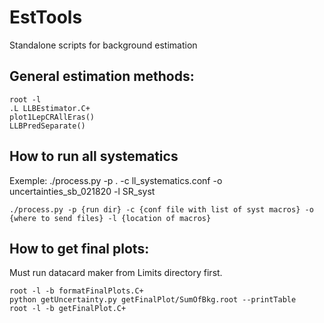 # EstTools
Standalone scripts for background estimation

## General estimation methods:
```
root -l
.L LLBEstimator.C+
plot1LepCRAllEras()
LLBPredSeparate()
```

## How to run all systematics
Exemple: ./process.py -p . -c ll_systematics.conf -o uncertainties_sb_021820 -l SR_syst
```
./process.py -p {run dir} -c {conf file with list of syst macros} -o {where to send files} -l {location of macros}
```

## How to get final plots:
Must run datacard maker from Limits directory first.
```
root -l -b formatFinalPlots.C+
python getUncertainty.py getFinalPlot/SumOfBkg.root --printTable
root -l -b getFinalPlot.C+
```
